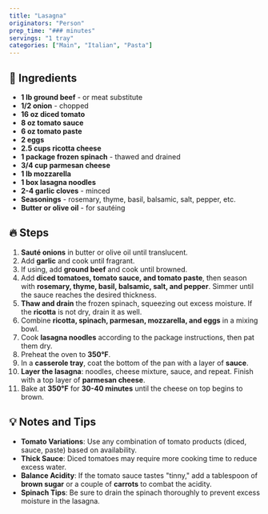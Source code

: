 ```yaml
---
title: "Lasagna"
originators: "Person"
prep_time: "### minutes"
servings: "1 tray"
categories: ["Main", "Italian", "Pasta"]
---
```


## 📝 **Ingredients**
- **1 lb ground beef** - or meat substitute  
- **1/2 onion** - chopped  
- **16 oz diced tomato**  
- **8 oz tomato sauce**  
- **6 oz tomato paste**  
- **2 eggs**  
- **2.5 cups ricotta cheese**  
- **1 package frozen spinach** - thawed and drained  
- **3/4 cup parmesan cheese**  
- **1 lb mozzarella**  
- **1 box lasagna noodles**  
- **2-4 garlic cloves** - minced  
- **Seasonings** - rosemary, thyme, basil, balsamic, salt, pepper, etc.  
- **Butter or olive oil** - for sautéing  

## 🔥 **Steps**
1. **Sauté onions** in butter or olive oil until translucent.  
2. Add **garlic** and cook until fragrant.  
3. If using, add **ground beef** and cook until browned.  
4. Add **diced tomatoes, tomato sauce, and tomato paste**, then season with **rosemary, thyme, basil, balsamic, salt, and pepper**. Simmer until the sauce reaches the desired thickness.  
5. **Thaw and drain** the frozen spinach, squeezing out excess moisture. If the **ricotta** is not dry, drain it as well.  
6. Combine **ricotta, spinach, parmesan, mozzarella, and eggs** in a mixing bowl.  
7. Cook **lasagna noodles** according to the package instructions, then pat them dry.  
8. Preheat the oven to **350°F**.  
9. In a **casserole tray**, coat the bottom of the pan with a layer of **sauce**.  
10. **Layer the lasagna**: noodles, cheese mixture, sauce, and repeat. Finish with a top layer of **parmesan cheese**.  
11. Bake at **350°F** for **30-40 minutes** until the cheese on top begins to brown.  

## 💡 **Notes and Tips**
- **Tomato Variations**: Use any combination of tomato products (diced, sauce, paste) based on availability.  
- **Thick Sauce**: Diced tomatoes may require more cooking time to reduce excess water.  
- **Balance Acidity**: If the tomato sauce tastes "tinny," add a tablespoon of **brown sugar** or a couple of **carrots** to combat the acidity.  
- **Spinach Tips**: Be sure to drain the spinach thoroughly to prevent excess moisture in the lasagna.  

